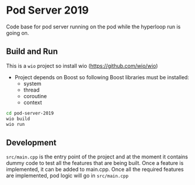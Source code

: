 # Pod Server 2019

Code base for pod server running on the pod while the hyperloop run is going on.

## Build and Run

This is a `wio` project so install wio (https://github.com/wio/wio)

* Project depends on Boost so following Boost libraries must be installed:
    * system
    * thread
    * coroutine
    * context

```bash
cd pod-server-2019
wio build
wio run
```
## Development

`src/main.cpp` is the entry point of the project and at the moment it contains dummy code to test all the features that are being built. Once a feature is implemented, it can be added to main.cpp. Once all the required features are implemented, pod logic will go in `src/main.cpp`
